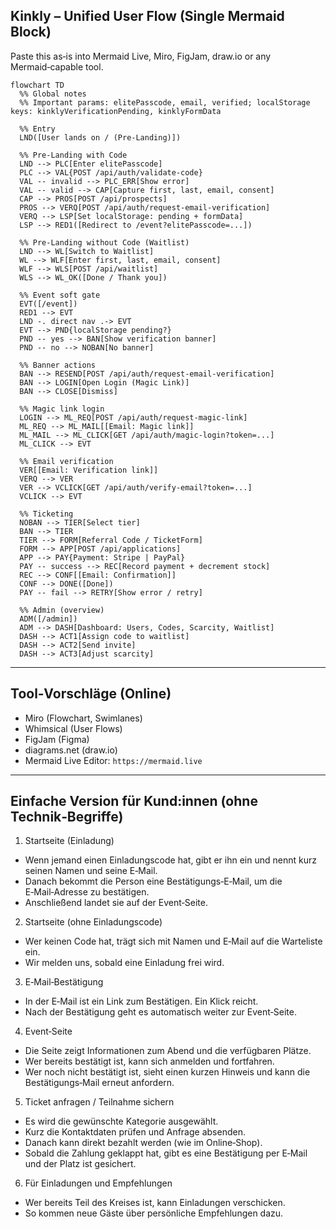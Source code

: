 ## Kinkly – Unified User Flow (Single Mermaid Block)

Paste this as‑is into Mermaid Live, Miro, FigJam, draw.io or any Mermaid‑capable tool.

```mermaid
flowchart TD
  %% Global notes
  %% Important params: elitePasscode, email, verified; localStorage keys: kinklyVerificationPending, kinklyFormData

  %% Entry
  LND([User lands on / (Pre‑Landing)])

  %% Pre‑Landing with Code
  LND --> PLC[Enter elitePasscode]
  PLC --> VAL{POST /api/auth/validate-code}
  VAL -- invalid --> PLC_ERR[Show error]
  VAL -- valid --> CAP[Capture first, last, email, consent]
  CAP --> PROS[POST /api/prospects]
  PROS --> VERQ[POST /api/auth/request-email-verification]
  VERQ --> LSP[Set localStorage: pending + formData]
  LSP --> RED1([Redirect to /event?elitePasscode=...])

  %% Pre‑Landing without Code (Waitlist)
  LND --> WL[Switch to Waitlist]
  WL --> WLF[Enter first, last, email, consent]
  WLF --> WLS[POST /api/waitlist]
  WLS --> WL_OK([Done / Thank you])

  %% Event soft gate
  EVT([/event])
  RED1 --> EVT
  LND -. direct nav .-> EVT
  EVT --> PND{localStorage pending?}
  PND -- yes --> BAN[Show verification banner]
  PND -- no --> NOBAN[No banner]

  %% Banner actions
  BAN --> RESEND[POST /api/auth/request-email-verification]
  BAN --> LOGIN[Open Login (Magic Link)]
  BAN --> CLOSE[Dismiss]

  %% Magic link login
  LOGIN --> ML_REQ[POST /api/auth/request-magic-link]
  ML_REQ --> ML_MAIL[[Email: Magic link]]
  ML_MAIL --> ML_CLICK[GET /api/auth/magic-login?token=...]
  ML_CLICK --> EVT

  %% Email verification
  VER[[Email: Verification link]]
  VERQ --> VER
  VER --> VCLICK[GET /api/auth/verify-email?token=...]
  VCLICK --> EVT

  %% Ticketing
  NOBAN --> TIER[Select tier]
  BAN --> TIER
  TIER --> FORM[Referral Code / TicketForm]
  FORM --> APP[POST /api/applications]
  APP --> PAY{Payment: Stripe | PayPal}
  PAY -- success --> REC[Record payment + decrement stock]
  REC --> CONF[[Email: Confirmation]]
  CONF --> DONE([Done])
  PAY -- fail --> RETRY[Show error / retry]

  %% Admin (overview)
  ADM([/admin])
  ADM --> DASH[Dashboard: Users, Codes, Scarcity, Waitlist]
  DASH --> ACT1[Assign code to waitlist]
  DASH --> ACT2[Send invite]
  DASH --> ACT3[Adjust scarcity]
```

---

## Tool‑Vorschläge (Online)
- Miro (Flowchart, Swimlanes)
- Whimsical (User Flows)
- FigJam (Figma)
- diagrams.net (draw.io)
- Mermaid Live Editor: `https://mermaid.live`

---

## Einfache Version für Kund:innen (ohne Technik‑Begriffe)

1) Startseite (Einladung)
- Wenn jemand einen Einladungscode hat, gibt er ihn ein und nennt kurz seinen Namen und seine E‑Mail.
- Danach bekommt die Person eine Bestätigungs‑E‑Mail, um die E‑Mail‑Adresse zu bestätigen.
- Anschließend landet sie auf der Event‑Seite.

2) Startseite (ohne Einladungscode)
- Wer keinen Code hat, trägt sich mit Namen und E‑Mail auf die Warteliste ein.
- Wir melden uns, sobald eine Einladung frei wird.

3) E‑Mail‑Bestätigung
- In der E‑Mail ist ein Link zum Bestätigen. Ein Klick reicht.
- Nach der Bestätigung geht es automatisch weiter zur Event‑Seite.

4) Event‑Seite
- Die Seite zeigt Informationen zum Abend und die verfügbaren Plätze.
- Wer bereits bestätigt ist, kann sich anmelden und fortfahren.
- Wer noch nicht bestätigt ist, sieht einen kurzen Hinweis und kann die Bestätigungs‑Mail erneut anfordern.

5) Ticket anfragen / Teilnahme sichern
- Es wird die gewünschte Kategorie ausgewählt.
- Kurz die Kontaktdaten prüfen und Anfrage absenden.
- Danach kann direkt bezahlt werden (wie im Online‑Shop).
- Sobald die Zahlung geklappt hat, gibt es eine Bestätigung per E‑Mail und der Platz ist gesichert.

6) Für Einladungen und Empfehlungen
- Wer bereits Teil des Kreises ist, kann Einladungen verschicken.
- So kommen neue Gäste über persönliche Empfehlungen dazu.



